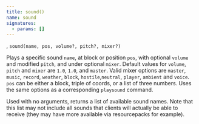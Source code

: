 ```yaml
---
title: sound()
name: sound
signatures:
  - params: []
---
```


, `sound(name, pos, volume?, pitch?, mixer?)`

Plays a specific sound `name`, at block or position `pos`, with optional
`volume` and modified `pitch`, and under optional `mixer`. Default values for
`volume`, `pitch` and `mixer` are `1.0`, `1.0`, and `master`. Valid mixer
options are `master`, `music`, `record`, `weather`, `block`,
`hostile`,`neutral`, `player`, `ambient` and `voice`. `pos` can be either a
block, triple of coords, or a list of three numbers. Uses the same options as a
corresponding `playsound` command.

Used with no arguments, returns a list of available sound names. Note that this
list may not include all sounds that clients will actually be able to receive
(they may have more available via resourcepacks for example).
